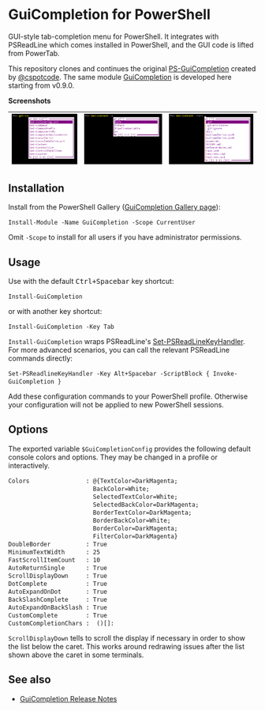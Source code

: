 # GuiCompletion for PowerShell

GUI-style tab-completion menu for PowerShell. It integrates with PSReadLine
which comes installed in PowerShell, and the GUI code is lifted from PowerTab.

This repository clones and continues the original [PS-GuiCompletion](https://github.com/cspotcode/PS-GuiCompletion)
created by [@cspotcode](https://github.com/cspotcode).
The same module [GuiCompletion](https://www.powershellgallery.com/packages/GuiCompletion)
is developed here starting from v0.9.0.

**Screenshots**

[q1]: docs/q1.png "Command completion"
[q2]: docs/q2.png "Parameter completion"
[q3]: docs/q3.png "Path completion"

| ![command][q1] | ![parameter][q2] | ![path][q3] |
|-|-|-|

## Installation

Install from the PowerShell Gallery ([GuiCompletion Gallery page](https://www.powershellgallery.com/packages/GuiCompletion)):

    Install-Module -Name GuiCompletion -Scope CurrentUser

Omit `-Scope` to install for all users if you have administrator permissions.

## Usage

Use with the default <kbd>Ctrl+Spacebar</kbd> key shortcut:

    Install-GuiCompletion

or with another key shortcut:

    Install-GuiCompletion -Key Tab

`Install-GuiCompletion` wraps PSReadLine's [Set-PSReadLineKeyHandler](https://github.com/lzybkr/PSReadLine#usage).
For more advanced scenarios, you can call the relevant PSReadLine commands directly:

    Set-PSReadlineKeyHandler -Key Alt+Spacebar -ScriptBlock { Invoke-GuiCompletion }

Add these configuration commands to your PowerShell profile.
Otherwise your configuration will not be applied to new PowerShell sessions.

## Options

The exported variable `$GuiCompletionConfig` provides the following default
console colors and options. They may be changed in a profile or interactively.

```
Colors                : @{TextColor=DarkMagenta;
                        BackColor=White;
                        SelectedTextColor=White;
                        SelectedBackColor=DarkMagenta;
                        BorderTextColor=DarkMagenta;
                        BorderBackColor=White;
                        BorderColor=DarkMagenta;
                        FilterColor=DarkMagenta}
DoubleBorder          : True
MinimumTextWidth      : 25
FastScrollItemCount   : 10
AutoReturnSingle      : True
ScrollDisplayDown     : True
DotComplete           : True
AutoExpandOnDot       : True
BackSlashComplete     : True
AutoExpandOnBackSlash : True
CustomComplete        : True
CustomCompletionChars :  ()[]:
```

`ScrollDisplayDown` tells to scroll the display if necessary in order to show
the list below the caret. This works around redrawing issues after the list
shown above the caret in some terminals.

## See also

- [GuiCompletion Release Notes](https://github.com/nightroman/PS-GuiCompletion/blob/main/Release-Notes.md)
